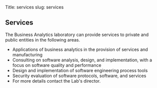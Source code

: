 Title: services
slug: services

<div class="panel panel-default" id="px3">
  <div class="panel-heading">
    <h2>Services</h2>
  </div>
  <p>
  The Business Analytics laboratory can provide services to private and
  public entities in the following areas.
  </p>
  <ul class="list-group">
    <li class="list-group-item">Applications of business analytics in the provision of services and manufacturing</li>
    <li class="list-group-item">Consulting on software analysis, design, and implementation, with a focus on software quality and performance</li>
    <li class="list-group-item">Design and implementation of software engineering process tools </li>
    <li class="list-group-item">Security evaluation of software protocols, software, and services</li>
    <li class="panel-heading">For more details contact the Lab's director.</li>
  </ul>
</div>
</br>

